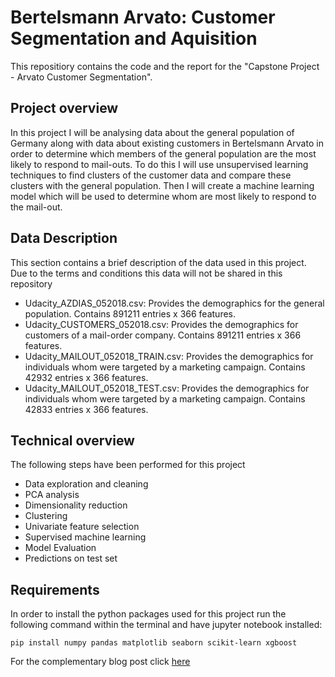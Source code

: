 # Bertelsmann Arvato: Customer Segmentation and Aquisition

This repositiory contains the code and the report for the "Capstone Project - Arvato Customer Segmentation".

## Project overview

In this project I will be analysing data about the general population of Germany along with data about existing customers in Bertelsmann Arvato in order to determine which members of the general population are the most likely to respond to mail-outs.  To do this I will use unsupervised learning techniques to find clusters of the customer data and compare these clusters with the general population.  Then I will create a machine learning model which will be used to determine whom are most likely to respond to the mail-out.

## Data Description 
This section contains a brief description of the data used in this project. Due to the terms and conditions this data will not be shared in this repository
* Udacity\_AZDIAS\_052018.csv: Provides the demographics for the general population. Contains 891211 entries x 366 features.
* Udacity\_CUSTOMERS\_052018.csv: Provides the demographics for customers of a mail-order company. Contains 891211 entries x 366 features.
* Udacity\_MAILOUT\_052018\_TRAIN.csv: Provides the demographics for individuals whom were targeted by a marketing campaign. Contains 42932 entries x 366 features.
* Udacity\_MAILOUT\_052018\_TEST.csv: Provides the demographics for individuals whom were targeted by a marketing campaign. Contains 42833 entries x 366 features.

## Technical overview
The following steps have been performed for this project

* Data exploration and cleaning
* PCA analysis
* Dimensionality reduction
* Clustering
* Univariate feature selection
* Supervised machine learning
* Model Evaluation
* Predictions on test set

## Requirements

In order to install the python packages used for this project run the following command within the terminal and have jupyter notebook installed:

`pip install numpy pandas matplotlib seaborn scikit-learn xgboost`

For the complementary blog post click <a href=https://medium.com/p/447d1d14741f/edit>here</a>
